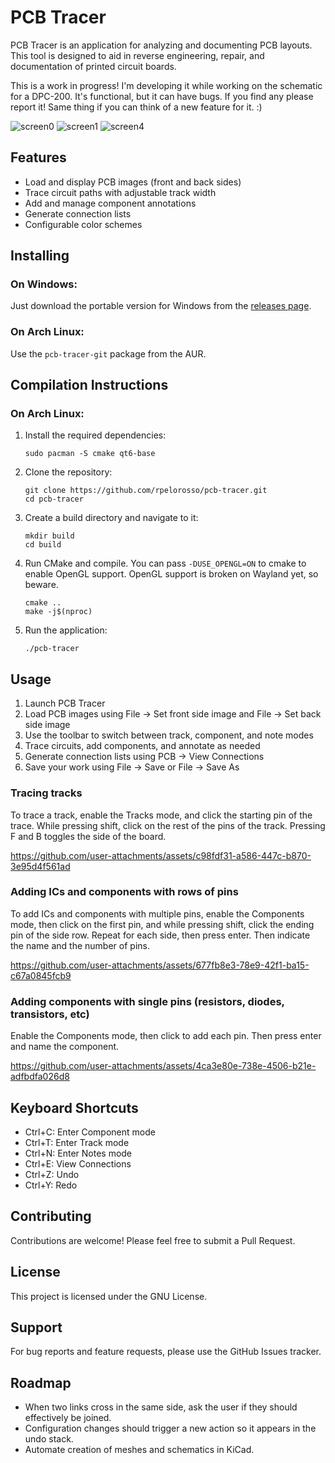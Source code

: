 # PCB Tracer

PCB Tracer is an application for analyzing and documenting PCB layouts. This tool is designed to aid in reverse engineering, repair, and documentation of printed circuit boards.

This is a work in progress! I'm developing it while working on the schematic for a DPC-200. It's functional, but it can have bugs. If you find any please report it! Same thing if you can think of a new feature for it. :) 

![screen0](https://github.com/user-attachments/assets/f8b2fe3f-dae3-4976-bfea-9caabee10899)
![screen1](https://github.com/user-attachments/assets/b42f3cee-838d-4a5d-b04b-6c4ed99bfbda)
![screen4](https://github.com/user-attachments/assets/31f175ce-05c7-457d-8451-7c6b5f5a0895)


## Features

- Load and display PCB images (front and back sides)
- Trace circuit paths with adjustable track width
- Add and manage component annotations
- Generate connection lists
- Configurable color schemes

## Installing

### On Windows:

Just download the portable version for Windows from the [releases page](https://github.com/rpelorosso/pcb-tracer/releases).

### On Arch Linux:

Use the `pcb-tracer-git` package from the AUR.

## Compilation Instructions

### On Arch Linux:

1. Install the required dependencies:
   ```
   sudo pacman -S cmake qt6-base
   ```
2. Clone the repository:
   ```
   git clone https://github.com/rpelorosso/pcb-tracer.git
   cd pcb-tracer
    ```
4. Create a build directory and navigate to it:
   ```
   mkdir build
   cd build
   ```
5. Run CMake and compile. You can pass `-DUSE_OPENGL=ON` to cmake to enable OpenGL support. OpenGL support is broken on Wayland yet, so beware.
   ```
   cmake ..
   make -j$(nproc)
   ```
7. Run the application:
   ```
   ./pcb-tracer
   ```

## Usage

1. Launch PCB Tracer
2. Load PCB images using File -> Set front side image and File -> Set back side image
3. Use the toolbar to switch between track, component, and note modes
4. Trace circuits, add components, and annotate as needed
5. Generate connection lists using PCB -> View Connections
6. Save your work using File -> Save or File -> Save As

### Tracing tracks

To trace a track, enable the Tracks mode, and click the starting pin of the trace. While pressing shift, click on the rest of the pins of the track. Pressing F and B toggles the side of the board.

https://github.com/user-attachments/assets/c98fdf31-a586-447c-b870-3e95d4f561ad

### Adding ICs and components with rows of pins

To add ICs and components with multiple pins, enable the Components mode, then click on the first pin, and while pressing shift, click the ending pin of the side row. Repeat for each side, then press enter. Then indicate the name and the number of pins.

https://github.com/user-attachments/assets/677fb8e3-78e9-42f1-ba15-c67a0845fcb9

### Adding components with single pins (resistors, diodes, transistors, etc)

Enable the Components mode, then click to add each pin. Then press enter and name the component.

https://github.com/user-attachments/assets/4ca3e80e-738e-4506-b21e-adfbdfa026d8



## Keyboard Shortcuts

- Ctrl+C: Enter Component mode
- Ctrl+T: Enter Track mode
- Ctrl+N: Enter Notes mode
- Ctrl+E: View Connections
- Ctrl+Z: Undo
- Ctrl+Y: Redo

## Contributing

Contributions are welcome! Please feel free to submit a Pull Request.

## License

This project is licensed under the GNU License.

## Support

For bug reports and feature requests, please use the GitHub Issues tracker.

## Roadmap

- When two links cross in the same side, ask the user if they should effectively be joined.
- Configuration changes should trigger a new action so it appears in the undo stack.
- Automate creation of meshes and schematics in KiCad.

